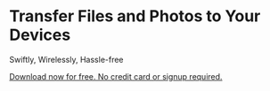 # Transfer Files and Photos to Your Devices

Swiftly, Wirelessly, Hassle-free

[Download now for free. No credit card or signup required.](https://fyldrop.com/)